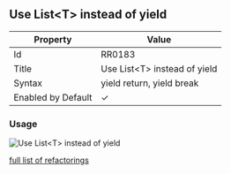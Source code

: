 ## Use List\<T> instead of yield

| Property           | Value                         |
| ------------------ | ----------------------------- |
| Id                 | RR0183                        |
| Title              | Use List\<T> instead of yield |
| Syntax             | yield return, yield break     |
| Enabled by Default | &#x2713;                      |

### Usage

![Use List\<T> instead of yield](../../images/refactorings/UseListInsteadOfYield.png)

[full list of refactorings](Refactorings.md)
